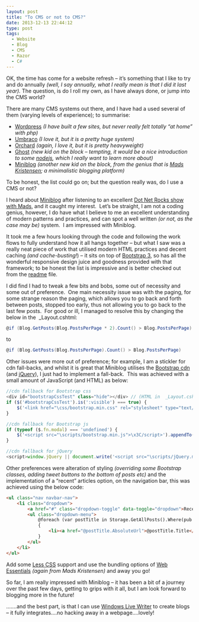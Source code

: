 ```yaml
---
layout: post
title: "To CMS or not to CMS?"
date: 2013-12-13 22:44:12
type: post
tags:
  - Website
  - Blog
  - CMS
  - Razor
  - C#
---
```


OK, the time has come for a website refresh – it’s something that I like to try and do annually _(well, I say annually, what I really mean is that I did it last year)._ The question, is do I roll my own, as I have always done, or jump into the CMS world?

There are many CMS systems out there, and I have had a used several of them (varying levels of experience); to summarise:

- [Wordpress](http://wordpress.com/) _(I have built a few sites, but never really felt totally “at home” with php)_
- [Umbraco](http://umbraco.com/) _(I love it, but it is a pretty huge system)_
- [Orchard](http://www.orchardproject.net/) _(again, I love it, but it is pretty heavyweight)_
- [Ghost](https://ghost.org/) _(new kid on the block – tempting, it would be a nice introduction to some [nodejs](http://nodejs.org/), which I really want to learn more about)_
- [Miniblog](https://github.com/madskristensen/miniblog) _(another new kid on the block, from the genius that is_ [_Mads Kristensen_](http://madskristensen.net/)_; a minimalistic blogging platform)_

To be honest, the list could go on; but the question really was, do I use a CMS or not?

I heard about [Miniblog](https://github.com/madskristensen/miniblog) after listening to an excellent [Dot Net Rocks show with Mads](http://www.dotnetrocks.com/default.aspx?ShowNum=927), and it caught my interest.  Let’s be straight, I am not a coding genius, however, I do have what I believe to me an excellent understanding of modern patterns and practices, and can spot a well written _(or not, as the case may be)_ system.  I am impressed with Miniblog.

It took me a few hours looking through the code and following the work flows to fully understand how it all hangs together – but what I saw was a really neat piece of work that utilised modern HTML practices and decent caching _(and cache-busting!_) – it sits on top of [Bootstrap 3](http://getbootstrap.com/), so has all the wonderful responsive design juice and goodness provided with that framework; to be honest the list is impressive and is better checked out from the [readme](https://github.com/madskristensen/MiniBlog/blob/master/README.md) file.

I did find I had to tweak a few bits and bobs, some out of necessity and some out of preference.  One main necessity issue was with the paging, for some strange reason the paging, which allows you to go back and forth between posts, stopped too early, thus not allowing you to go back to the last few posts.  For good or ill, I managed to resolve this by changing the below in the  \_Layout.cshtml:

```C#
@if (Blog.GetPosts(Blog.PostsPerPage * 2).Count() > Blog.PostsPerPage)
```

to

```C#
@if (Blog.GetPosts(Blog.PostsPerPage).Count() > Blog.PostsPerPage)
```

Other issues were more out of preference; for example, I am a stickler for cdn fall-backs, and whilst it is great that Miniblog utilises the [Bootstrap cdn](http://www.bootstrapcdn.com/) (and [jQuery](https://developers.google.com/speed/libraries/devguide)), I just had to implement a fall-back.  This was achieved with a small amount of JavaScript (and HTML) as below:

```JavaScript
//cdn fallback for Bootstrap css
<div id="bootstrapCssTest" class="hide"></div> // (HTML in  _Layout.cshtml)
if ($('#bootstrapCssTest').is(':visible') === true) {
    $('<link href="\css/bootstrap.min.css" rel="stylesheet" type="text/css" />').appendTo('head');
}

//cdn fallback for Bootstrap js
if (typeof ($.fn.modal) === 'undefined') {
    $('<script src="\scripts/bootstrap.min.js">\x3C/script>').appendTo('head');
}

//cdn fallback for jQuery
<script>window.jQuery || document.write('<script src="\scripts/jQuery.min.js">\x3C/script>')</script>
```

Other preferences were alteration of styling _(overriding some Bootstrap classes, adding tweet buttons to the bottom of posts etc)_ and the implementation of a “recent” articles option, on the navigation bar, this was achieved using the below code:

```HTML
<ul class="nav navbar-nav">
    <li class="dropdown">
        <a href="#" class="dropdown-toggle" data-toggle="dropdown">Recent Articles <b class="caret"></b></a>
        <ul class="dropdown-menu">
            @foreach (var postTitle in Storage.GetAllPosts().Where(pub => pub.IsPublished == true).Where(pubDate => pubDate.PubDate <= DateTime.Now).Take(10))
            {
                <li><a href="@postTitle.AbsoluteUrl">@postTitle.Title</a></li>
            }
        </ul>
    </li>
</ul>
```

Add some [Less CSS](http://lesscss.org/) support and use the bundling options of [Web Essentials](http://vswebessentials.com/) *(again from Mads Kristensen)* and away you go!

So far, I am really impressed with Miniblog – it has been a bit of a journey over the past few days, getting to grips with it all, but I am look forward to blogging more in the future!

…….and the best part, is that I can use [Windows Live Writer](http://en.wikipedia.org/wiki/Windows_Live_Writer) to create blogs – it fully integrates….no hacking away in a webpage….lovely!
